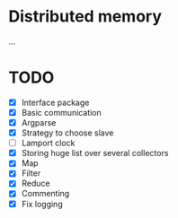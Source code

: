 # Distributed memory

...

# TODO

- [X] Interface package
- [X] Basic communication
- [X] Argparse
- [X] Strategy to choose slave
- [ ] Lamport clock
- [X] Storing huge list over several collectors
- [X] Map
- [X] Filter
- [X] Reduce
- [X] Commenting
- [X] Fix logging